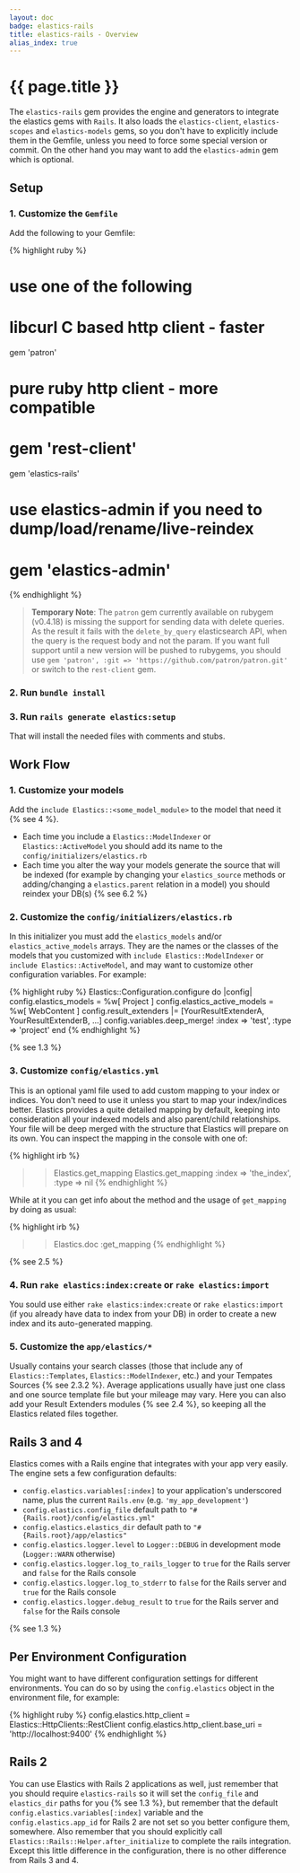 ```yaml
---
layout: doc
badge: elastics-rails
title: elastics-rails - Overview
alias_index: true
---
```


# {{ page.title }}

The `elastics-rails` gem provides the engine and generators to integrate the elastics gems with `Rails`. It also loads the `elastics-client`, `elastics-scopes` and `elastics-models` gems, so you don't have to explicitly include them in the Gemfile, unless you need to force some special version or commit. On the other hand you may want to add the `elastics-admin` gem which is optional.

## Setup

### 1. Customize the `Gemfile`

Add the following to your Gemfile:

{% highlight ruby %}
# use one of the following
# libcurl C based http client - faster
gem 'patron'
# pure ruby http client - more compatible
# gem 'rest-client'
gem 'elastics-rails'
# use elastics-admin if you need to dump/load/rename/live-reindex
# gem 'elastics-admin'
{% endhighlight %}

> __Temporary Note__: The `patron` gem currently available on rubygem (v0.4.18) is missing the support for sending data with delete queries. As the result it fails with the `delete_by_query` elasticsearch API, when the query is the request body and not the param. If you want full support until a new version will be pushed to rubygems, you should use `gem 'patron', :git => 'https://github.com/patron/patron.git'` or switch to the `rest-client` gem.

### 2. Run `bundle install`

### 3. Run `rails generate elastics:setup`

That will install the needed files with comments and stubs.

## Work Flow

### 1. Customize your models

Add the `include Elastics::<some_model_module>` to the model that need it {% see 4 %}.

- Each time you include a `Elastics::ModelIndexer` or `Elastics::ActiveModel` you should add its name to the `config/initializers/elastics.rb`
- Each time you alter the way your models generate the source that will be indexed (for example by changing your `elastics_source` methods or adding/changing a `elastics.parent` relation in a model) you should reindex your DB(s) {% see 6.2 %}

### 2. Customize the `config/initializers/elastics.rb`

In this initializer you must add the `elastics_models` and/or `elastics_active_models` arrays. They are the names or the classes of the models that you customized with `include Elastics::ModelIndexer` or `include Elastics::ActiveModel`, and may want to customize other configuration variables. For example:

{% highlight ruby %}
Elastics::Configuration.configure do |config|
  config.elastics_models = %w[ Project ]
  config.elastics_active_models = %w[ WebContent ]
  config.result_extenders |= [YourResultExtenderA, YourResultExtenderB, ...]
  config.variables.deep_merge! :index => 'test',
                               :type  => 'project'
end
{% endhighlight %}

{% see 1.3 %}

### 3. Customize `config/elastics.yml`

This is an optional yaml file used to add custom mapping to your index or indices. You don't need to use it unless you start to map your index/indices better. Elastics provides a quite detailed mapping by default, keeping into consideration all your indexed models and also parent/child relationships. Your file will be deep merged with the structure that Elastics will prepare on its own. You can inspect the mapping in the console with one of:

{% highlight irb %}
>> Elastics.get_mapping
>> Elastics.get_mapping :index => 'the_index', :type => nil
{% endhighlight %}


While at it you can get info about the method and the usage of `get_mapping` by doing as usual:

{% highlight irb %}
>> Elastics.doc :get_mapping
{% endhighlight %}

{% see 2.5 %}

### 4. Run `rake elastics:index:create` or `rake elastics:import`

You sould use either `rake elastics:index:create` or `rake elastics:import` (if you already have data to index from your DB) in order to create a new index and its auto-generated mapping.

### 5. Customize the `app/elastics/*`

Usually contains your search classes (those that include any of `Elastics::Templates`, `Elastics::ModelIndexer`, etc.) and your Tempates Sources {% see 2.3.2 %}. Average applications usually have just one class and one source template file but your mileage may vary. Here you can also add your Result Extenders modules {% see 2.4 %}, so keeping all the Elastics related files together.

## Rails 3 and 4

Elastics comes with a Rails engine that integrates with your app very easily. The engine sets a few configuration defaults:

 * `config.elastics.variables[:index]` to your application's underscored name, plus the current `Rails.env` (e.g. `'my_app_development'`)
 * `config.elastics.config_file` default path to `"#{Rails.root}/config/elastics.yml"`
 * `config.elastics.elastics_dir` default path to `"#{Rails.root}/app/elastics"`
 * `config.elastics.logger.level` to `Logger::DEBUG` in development mode (`Logger::WARN` otherwise)
 * `config.elastics.logger.log_to_rails_logger` to `true` for the Rails server and `false` for the Rails console
 * `config.elastics.logger.log_to_stderr` to `false` for the Rails server and `true` for the Rails console
 * `config.elastics.logger.debug_result` to `true` for the Rails server and `false` for the Rails console

{% see 1.3 %}

## Per Environment Configuration

You might want to have different configuration settings for different environments. You can do so by using the `config.elastics` object in the environment file, for example:

{% highlight ruby %}
config.elastics.http_client          = Elastics::HttpClients::RestClient
config.elastics.http_client.base_uri = 'http://localhost:9400'
{% endhighlight %}

## Rails 2

You can use Elastics with Rails 2 applications as well, just remember that you should require `elastics-rails` so it will set the `config_file` and `elastics_dir` paths for you {% see 1.3 %}, but remember that the default `config.elastics.variables[:index]` variable and the `config.elastics.app_id` for Rails 2 are not set so you better configure them, somewhere. Also remember that you should explicitly call `Elastics::Rails::Helper.after_initialize` to complete the rails integration. Except this little difference in the configuration, there is no other difference from Rails 3 and 4.


